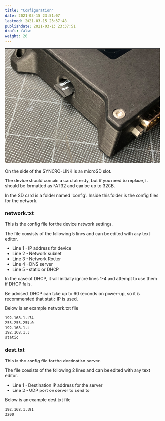 ```yaml
---
title: "Configuration"
date: 2021-03-15 23:51:07
lastmod: 2021-03-15 23:37:48
publishdate: 2021-03-15 23:37:51
draft: false
weight: 20
---
```


![sdcard](https://github.com/FactoryOptic/factoryoptic.github.io/blob/main/public/images/sdcard.png?raw=true)

On the side of the SYNCRO-LINK is an microSD slot.

The device should contain a card already, but if you need to replace, it should be formatted as FAT32 and can be up to 32GB.

In the SD card is a folder named 'config'. Inside this folder is the config files for the network.

### network.txt
This is the config file for the device network settings.

The file consists of the following 5 lines and can be edited with any text editor.

- Line 1 - IP address for device
- Line 2 - Network subnet
- Line 3 - Network Router
- Line 4 - DNS server
- Line 5 - static or DHCP

In the case of DHCP, it will initially ignore lines 1-4 and attempt to use them if DHCP fails.

Be advised, DHCP can take up to 60 seconds on power-up, so it is recommended that static IP is used.

Below is an example network.txt file

```
192.168.1.174
255.255.255.0
192.168.1.1
192.168.1.1
static
```

### dest.txt
This is the config file for the destination server.

The file consists of the following 2 lines and can be edited with any text editor.

- Line 1 - Destination IP address for the server
- Line 2 - UDP port on server to send to

Below is an example dest.txt file

```
192.168.1.191
3200
```
